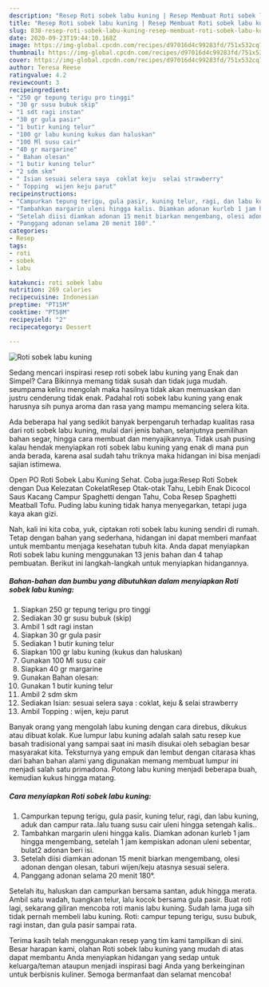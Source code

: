 ```yaml
---
description: "Resep Roti sobek labu kuning | Resep Membuat Roti sobek labu kuning Yang Sempurna"
title: "Resep Roti sobek labu kuning | Resep Membuat Roti sobek labu kuning Yang Sempurna"
slug: 838-resep-roti-sobek-labu-kuning-resep-membuat-roti-sobek-labu-kuning-yang-sempurna
date: 2020-09-23T19:44:10.168Z
image: https://img-global.cpcdn.com/recipes/d97016d4c99283fd/751x532cq70/roti-sobek-labu-kuning-foto-resep-utama.jpg
thumbnail: https://img-global.cpcdn.com/recipes/d97016d4c99283fd/751x532cq70/roti-sobek-labu-kuning-foto-resep-utama.jpg
cover: https://img-global.cpcdn.com/recipes/d97016d4c99283fd/751x532cq70/roti-sobek-labu-kuning-foto-resep-utama.jpg
author: Teresa Reese
ratingvalue: 4.2
reviewcount: 3
recipeingredient:
- "250 gr tepung terigu pro tinggi"
- "30 gr susu bubuk skip"
- "1 sdt ragi instan"
- "30 gr gula pasir"
- "1 butir kuning telur"
- "100 gr labu kuning kukus dan haluskan"
- "100 Ml susu cair"
- "40 gr margarine"
- " Bahan olesan"
- "1 butir kuning telur"
- "2 sdm skm"
- " Isian sesuai selera saya  coklat keju  selai strawberry"
- " Topping  wijen keju parut"
recipeinstructions:
- "Campurkan tepung terigu, gula pasir, kuning telur, ragi, dan labu kuning, aduk dan campur rata..lalu tuang susu cair uleni hingga setengah kalis.."
- "Tambahkan margarin uleni hingga kalis. Diamkan adonan kurleb 1 jam hingga mengembang, setelah 1 jam kempiskan adonan uleni sebentar, bulat2 adonan beri isi."
- "Setelah diisi diamkan adonan 15 menit biarkan mengembang, olesi adonan dengan olesan, taburi wijen/keju atasnya sesuai selera."
- "Panggang adonan selama 20 menit 180°."
categories:
- Resep
tags:
- roti
- sobek
- labu

katakunci: roti sobek labu 
nutrition: 269 calories
recipecuisine: Indonesian
preptime: "PT15M"
cooktime: "PT58M"
recipeyield: "2"
recipecategory: Dessert

---
```



![Roti sobek labu kuning](https://img-global.cpcdn.com/recipes/d97016d4c99283fd/751x532cq70/roti-sobek-labu-kuning-foto-resep-utama.jpg)

Sedang mencari inspirasi resep roti sobek labu kuning yang Enak dan Simpel? Cara Bikinnya memang tidak susah dan tidak juga mudah. seumpama keliru mengolah maka hasilnya tidak akan memuaskan dan justru cenderung tidak enak. Padahal roti sobek labu kuning yang enak harusnya sih punya aroma dan rasa yang mampu memancing selera kita.

Ada beberapa hal yang sedikit banyak berpengaruh terhadap kualitas rasa dari roti sobek labu kuning, mulai dari jenis bahan, selanjutnya pemilihan bahan segar, hingga cara membuat dan menyajikannya. Tidak usah pusing kalau hendak menyiapkan roti sobek labu kuning yang enak di mana pun anda berada, karena asal sudah tahu triknya maka hidangan ini bisa menjadi sajian istimewa.

Open PO Roti Sobek Labu Kuning Sehat. Coba juga:Resep Roti Sobek dengan Dua Kelezatan CokelatResep Otak-otak Tahu, Lebih Enak Dicocol Saus Kacang Campur Spaghetti dengan Tahu, Coba Resep Spaghetti Meatball Tofu. Puding labu kuning tidak hanya menyegarkan, tetapi juga kaya akan gizi.


Nah, kali ini kita coba, yuk, ciptakan roti sobek labu kuning sendiri di rumah. Tetap dengan bahan yang sederhana, hidangan ini dapat memberi manfaat untuk membantu menjaga kesehatan tubuh kita. Anda dapat menyiapkan Roti sobek labu kuning menggunakan 13 jenis bahan dan 4 tahap pembuatan. Berikut ini langkah-langkah untuk menyiapkan hidangannya.

<!--inarticleads1-->

##### Bahan-bahan dan bumbu yang dibutuhkan dalam menyiapkan Roti sobek labu kuning:

1. Siapkan 250 gr tepung terigu pro tinggi
1. Sediakan 30 gr susu bubuk (skip)
1. Ambil 1 sdt ragi instan
1. Siapkan 30 gr gula pasir
1. Sediakan 1 butir kuning telur
1. Siapkan 100 gr labu kuning (kukus dan haluskan)
1. Gunakan 100 Ml susu cair
1. Siapkan 40 gr margarine
1. Gunakan  Bahan olesan:
1. Gunakan 1 butir kuning telur
1. Ambil 2 sdm skm
1. Sediakan  Isian: sesuai selera saya : coklat, keju &amp; selai strawberry
1. Ambil  Topping : wijen, keju parut


Banyak orang yang mengolah labu kuning dengan cara direbus, dikukus atau dibuat kolak. Kue lumpur labu kuning adalah salah satu resep kue basah tradisional yang sampai saat ini masih disukai oleh sebagian besar masyarakat kita. Teksturnya yang empuk dan lembut dengan citarasa khas dari bahan bahan alami yang digunakan memang membuat lumpur ini menjadi salah satu primadona. Potong labu kuning menjadi beberapa buah, kemudian kukus hingga matang. 

<!--inarticleads2-->

##### Cara menyiapkan Roti sobek labu kuning:

1. Campurkan tepung terigu, gula pasir, kuning telur, ragi, dan labu kuning, aduk dan campur rata..lalu tuang susu cair uleni hingga setengah kalis..
1. Tambahkan margarin uleni hingga kalis. Diamkan adonan kurleb 1 jam hingga mengembang, setelah 1 jam kempiskan adonan uleni sebentar, bulat2 adonan beri isi.
1. Setelah diisi diamkan adonan 15 menit biarkan mengembang, olesi adonan dengan olesan, taburi wijen/keju atasnya sesuai selera.
1. Panggang adonan selama 20 menit 180°.


Setelah itu, haluskan dan campurkan bersama santan, aduk hingga merata. Ambil satu wadah, tuangkan telur, lalu kocok bersama gula pasir. Buat roti lagi, sekarang giliran mencoba roti manis labu kuning. Sudah lama juga sih tidak pernah membeli labu kuning. Roti: campur tepung terigu, susu bubuk, ragi instan, dan gula pasir sampai rata. 

Terima kasih telah menggunakan resep yang tim kami tampilkan di sini. Besar harapan kami, olahan Roti sobek labu kuning yang mudah di atas dapat membantu Anda menyiapkan hidangan yang sedap untuk keluarga/teman ataupun menjadi inspirasi bagi Anda yang berkeinginan untuk berbisnis kuliner. Semoga bermanfaat dan selamat mencoba!

